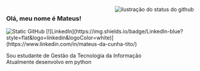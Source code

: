 <img align='right' src="https://github-readme-stats.vercel.app/api?username=MTito2&show_icons=true&title_color=783c00&text_color=af552e&icon_color=783c00&bg_color=f8efd4&cache_seconds=2300" alt="ilustração do status do github">

### Olá, meu nome é Mateus!

<img src="https://img.shields.io/static/v1?label=Overview&message=Mateus&color=f8efd4&style=for-the-badge&logo=GitHub" alt="Static GitHub">
[![LinkedIn](https://img.shields.io/badge/LinkedIn-blue?style=flat&logo=linkedin&logoColor=white)](https://www.linkedin.com/in/mateus-da-cunha-tito/)



<p>Sou estudante de Gestão da Tecnologia da Informação<br/> Atualmente desenvolvo em python</p>
